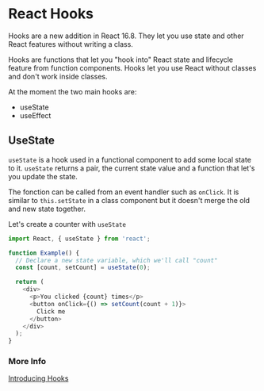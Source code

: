 # React Hooks

Hooks are a new addition in React 16.8. They let you use state and other React features without writing a class.

Hooks are functions that let you "hook into" React state and lifecycle feature from function components. Hooks let you use React without classes and don't work inside classes.

At the moment the two main hooks are:
- useState
- useEffect

## UseState

`useState` is a hook used in a functional component to add some local state to it. `useState` returns a pair, the current state value and a function that let's you update the state. 

The fonction can be called from an event handler such as `onClick`. It is similar to `this.setState` in a class component but it doesn't merge the old and new state together.

Let's create a counter with `useState`

```js
import React, { useState } from 'react';

function Example() {
  // Declare a new state variable, which we'll call "count"
  const [count, setCount] = useState(0);

  return (
    <div>
      <p>You clicked {count} times</p>
      <button onClick={() => setCount(count + 1)}>
        Click me
      </button>
    </div>
  );
}
```



### More Info
[Introducing Hooks](https://reactjs.org/docs/hooks-intro.html)
